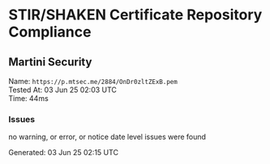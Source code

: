 # STIR/SHAKEN Certificate Repository Compliance

## Martini Security

Name: `https://p.mtsec.me/2884/OnDr0zltZExB.pem`\
Tested At: 03 Jun 25 02:03 UTC\
Time: 44ms

### Issues

no warning, or error, or notice date level issues were found

Generated: 03 Jun 25 02:15 UTC